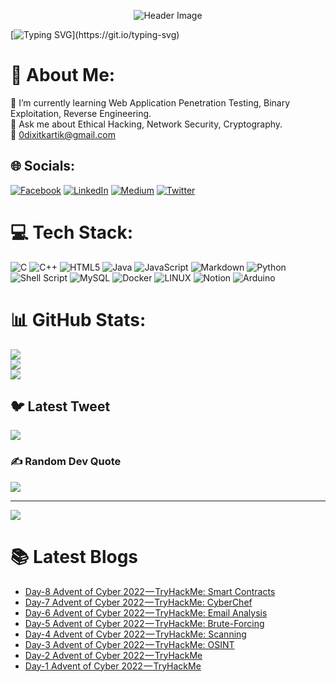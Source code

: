 <p align="center">
  <img alt="Header Image" src="https://drive.google.com/file/d/1EGmhnUFgPY3acypW8TMLoY5w-Qi0Rurr/view?usp=share_link" />
</p>

[![Typing SVG](https://readme-typing-svg.herokuapp.com?color=%23d83a7c&size=30&center=true&width=1000&height=150&lines=Hi+there+%F0%9F%91%8B;I+am+Kartik+Dixit+(W!1d_Qu4k3);I+am+a+Ethical+Hacker+)](https://git.io/typing-svg)

# 💫 About Me:
🌱 I’m currently learning Web Application Penetration Testing, Binary Exploitation, Reverse Engineering.<br>
💬 Ask me about Ethical Hacking, Network Security, Cryptography.<br>
📧 0dixitkartik@gmail.com


## 🌐 Socials:
[![Facebook](https://img.shields.io/badge/Facebook-%231877F2.svg?logo=Facebook&logoColor=white)](https://facebook.com/kartik.dixit.7773) [![LinkedIn](https://img.shields.io/badge/LinkedIn-%230077B5.svg?logo=linkedin&logoColor=white)](https://linkedin.com/in/kartik-dixit) [![Medium](https://img.shields.io/badge/Medium-12100E?logo=medium&logoColor=white)](https://medium.com/@kartik-dixit) [![Twitter](https://img.shields.io/badge/Twitter-%231DA1F2.svg?logo=Twitter&logoColor=white)](https://twitter.com/KartikD42816296) 

# 💻 Tech Stack:
![C](https://img.shields.io/badge/c-%2300599C.svg?style=flat&logo=c&logoColor=white) ![C++](https://img.shields.io/badge/c++-%2300599C.svg?style=flat&logo=c%2B%2B&logoColor=white) ![HTML5](https://img.shields.io/badge/html5-%23E34F26.svg?style=flat&logo=html5&logoColor=white) ![Java](https://img.shields.io/badge/java-%23ED8B00.svg?style=flat&logo=java&logoColor=white) ![JavaScript](https://img.shields.io/badge/javascript-%23323330.svg?style=flat&logo=javascript&logoColor=%23F7DF1E) ![Markdown](https://img.shields.io/badge/markdown-%23000000.svg?style=flat&logo=markdown&logoColor=white) ![Python](https://img.shields.io/badge/python-3670A0?style=flat&logo=python&logoColor=ffdd54) ![Shell Script](https://img.shields.io/badge/shell_script-%23121011.svg?style=flat&logo=gnu-bash&logoColor=white) ![MySQL](https://img.shields.io/badge/mysql-%2300f.svg?style=flat&logo=mysql&logoColor=white) ![Docker](https://img.shields.io/badge/docker-%230db7ed.svg?style=flat&logo=docker&logoColor=white) ![LINUX](https://img.shields.io/badge/Linux-FCC624?style=flat&logo=linux&logoColor=black) ![Notion](https://img.shields.io/badge/Notion-%23000000.svg?style=flat&logo=notion&logoColor=white) ![Arduino](https://img.shields.io/badge/-Arduino-00979D?style=flat&logo=Arduino&logoColor=white)
# 📊 GitHub Stats:
![](https://github-readme-stats.vercel.app/api?username=kartik-dixit&theme=radical&hide_border=false&include_all_commits=true&count_private=true)<br/>
![](https://github-readme-streak-stats.herokuapp.com/?user=kartik-dixit&theme=radical&hide_border=false)<br/>
![](https://github-readme-stats.vercel.app/api/top-langs/?username=kartik-dixit&theme=radical&hide_border=false&include_all_commits=true&count_private=true&layout=compact)

## 🐦 Latest Tweet
[![](https://gtce.itsvg.in/api?username=KartikD42816296)](https://github.com/VishwaGauravIn/github-twitter-card-embed)

### ✍️ Random Dev Quote
![](https://quotes-github-readme.vercel.app/api?type=vetical&theme=radical)

---
[![](https://visitcount.itsvg.in/api?id=kartik-dixit&icon=0&color=0)](https://visitcount.itsvg.in)

# 📚 Latest Blogs
<!-- BLOG-POST-LIST:START -->
- [Day-8 Advent of Cyber 2022 — TryHackMe: Smart Contracts](https://kartik-dixit.medium.com/day-8-advent-of-cyber-2022-tryhackme-smart-contracts-d854ff1d8e46?source=rss-a8f4a2184e0f------2)
- [Day-7 Advent of Cyber 2022 — TryHackMe: CyberChef](https://kartik-dixit.medium.com/day-7-advent-of-cyber-2022-tryhackme-cyberchef-2cc18a1cdde5?source=rss-a8f4a2184e0f------2)
- [Day-6 Advent of Cyber 2022 — TryHackMe: Email Analysis](https://kartik-dixit.medium.com/day-6-advent-of-cyber-2022-tryhackme-email-analysis-7969a51c5199?source=rss-a8f4a2184e0f------2)
- [Day-5 Advent of Cyber 2022 — TryHackMe: Brute-Forcing](https://kartik-dixit.medium.com/day-5-advent-of-cyber-2022-tryhackme-brute-forcing-bf610617dafc?source=rss-a8f4a2184e0f------2)
- [Day-4 Advent of Cyber 2022 — TryHackMe: Scanning](https://kartik-dixit.medium.com/day-4-advent-of-cyber-2022-tryhackme-scanning-d2ee23bc6c3c?source=rss-a8f4a2184e0f------2)
- [Day-3 Advent of Cyber 2022 — TryHackMe: OSINT](https://kartik-dixit.medium.com/day-3-advent-of-cyber-2022-tryhackme-osint-c079cbbea3eb?source=rss-a8f4a2184e0f------2)
- [Day-2 Advent of Cyber 2022 — TryHackMe](https://kartik-dixit.medium.com/day-2-advent-of-cyber-2022-tryhackme-313ea2550874?source=rss-a8f4a2184e0f------2)
- [Day-1 Advent of Cyber 2022 — TryHackMe](https://kartik-dixit.medium.com/day-1-advent-of-cyber-2022-tryhackme-f66767d5274e?source=rss-a8f4a2184e0f------2)
<!-- BLOG-POST-LIST:END -->


